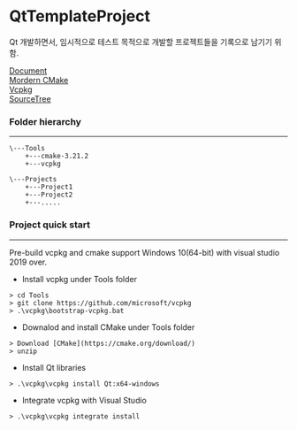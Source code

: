 # QtTemplateProject
Qt 개발하면서, 임시적으로 테스트 목적으로 개발할 프로젝트들을 기록으로 남기기 위함.

[Document](https://devblogs.microsoft.com/cppblog/clear-functional-c-documentation-with-sphinx-breathe-doxygen-cmake/)   
[Mordern CMake](https://cliutils.gitlab.io/modern-cmake/)   
[Vcpkg](https://vcpkg.io/en/index.html)   
[SourceTree](https://github.com/michalbe/md-file-tree)
   
### Folder hierarchy   
---
```   
\---Tools    
    +---cmake-3.21.2    
    +---vcpkg    
    
\---Projects    
    +---Project1    
    +---Project2    
    +---.....    
```  

### Project quick start
---
Pre-build vcpkg and cmake support Windows 10(64-bit) with visual studio 2019 over. 

- Install vcpkg under Tools folder
```
> cd Tools
> git clone https://github.com/microsoft/vcpkg
> .\vcpkg\bootstrap-vcpkg.bat
```

- Downalod and install CMake under Tools folder
```
> Download [CMake](https://cmake.org/download/)
> unzip
```
    
- Install Qt libraries    
```
> .\vcpkg\vcpkg install Qt:x64-windows
```

- Integrate vcpkg with Visual Studio
```
> .\vcpkg\vcpkg integrate install
```

